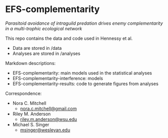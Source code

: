# EFS-complementarity

*Parasitoid avoidance of intraguild predation drives enemy complementarity in a multi-trophic ecological network*

This repo contains the data and code used in Hennessy et al.

* Data are stored in /data
* Analyses are stored in /analyses

Markdown descriptions:

* EFS-complementarity: main models used in the statistical analyses
* EFS-complementarity-interference: models
* EFS-complementarity-results: code to generate figures from analyses

Correspondence:

* Nora C. Mitchell 
  + nora.c.mitchell@gmail.com
* Riley M. Anderson
  + riley.m.anderson@wsu.edu
* Michael S. Singer
  + msinger@wesleyan.edu
